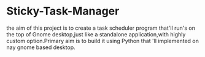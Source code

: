 Sticky-Task-Manager
===================

the aim of this project is to create a task scheduler program that'll run's on the top of Gnome desktop,just like a standalone application,with highly custom option.Primary aim is to build it using Python that 'll implemented on nay gnome based desktop.

